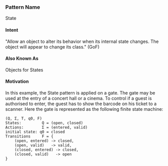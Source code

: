 ### Pattern Name
State

#### Intent
"Allow an object to alter its behavior when its internal state changes.
The object will appear to change its class." (GoF)

#### Also Known As
Objects for States

#### Motivation
In this example, the State pattern is applied on a gate. The gate may be used at the entry of a
concert hall or a cinema. To control if a guest is authorised to enter, the guest has to show
the barcode on his ticket to a scanner.
Here the gate is represented as the following finite state machine:

```
(Q, Σ, T, q0, F)
States:         Q = (open, closed)
Actions:        Σ = (entered, valid)
initial state: q0 = closed
Transitions     F = {
    (open, entered) -> closed,
    (open, valid)   -> valid,
    (closed, entered) -> closed,
    (closed, valid)   -> open
}
```